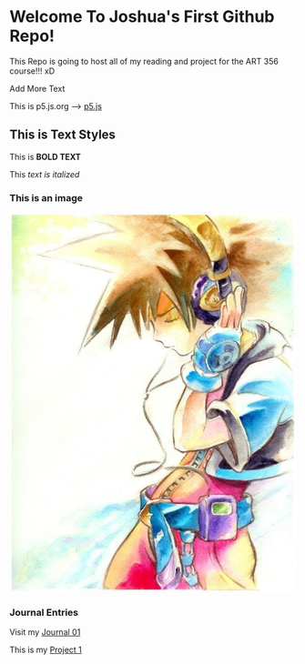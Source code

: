 # Welcome To Joshua's First Github Repo!

This Repo is going to host all of my reading and project for the ART 356 course!!! xD

Add More Text

This is p5.js.org --> [p5.js](https://youtu.be/dQw4w9WgXcQ)

## This is Text Styles

This is **BOLD TEXT**

This *text is italized*

### This is an image

![This is Sora wearing headphones](images/sora_with_headphones.jpg)

### Journal Entries
Visit my [Journal 01](journal/8262025_entry.md)

This is my [Project 1](race_bet_randomizer/index.html)
